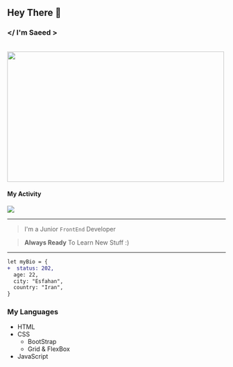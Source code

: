 ## Hey There 👋
### </ I'm Saeed >

<br/>
<img align="center" width="500px" height="300px" src="https://user-images.githubusercontent.com/74038190/212749447-bfb7e725-6987-49d9-ae85-2015e3e7cc41.gif" />

#### My Activity
<img src="https://github-readme-stats.vercel.app/api?username=saeed-devee&show_icons=true&theme=radical">

----
> I'm a Junior `FrontEnd` Developer

> **Always Ready** To Learn New Stuff :)

----
```diff
let myBio = {
+  status: 202,
  age: 22,
  city: "Esfahan",
  country: "Iran",
}
```

### My Languages
<ul>
  <li>HTML</li>
  <li>CSS
    <ul>
      <li>BootStrap</li>
      <li>Grid & FlexBox</li>
    </ul>
  </li>
  <li>JavaScript</li>
</ul>

